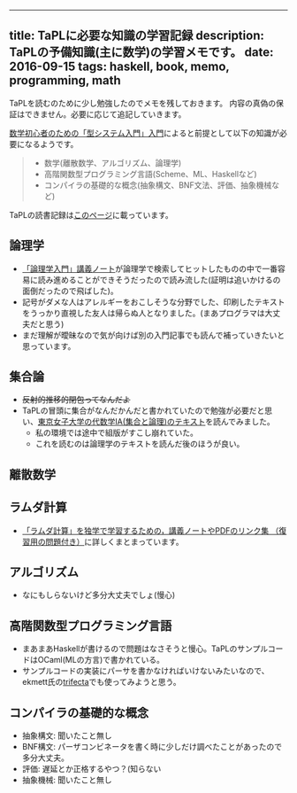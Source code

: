 ----
title: TaPLに必要な知識の学習記録
description: TaPLの予備知識(主に数学)の学習メモです。
date: 2016-09-15
tags: haskell, book, memo, programming, math
----

TaPLを読むのために少し勉強したのでメモを残しておきます。
内容の真偽の保証はできません。必要に応じて追記していきます。

[数学初心者のための「型システム入門」入門](http://zoetrope.hatenablog.jp/entry/2013/07/24/204613)によると前提として以下の知識が必要になるようです。

> - 数学(離散数学、アルゴリズム、論理学)
> - 高階関数型プログラミング言語(Scheme、ML、Haskellなど)
> - コンパイラの基礎的な概念(抽象構文、BNF文法、評価、抽象機械など)

TaPLの読書記録は[このページ](/posts/TaPL.html)に載っています。

<!--more-->

## 論理学

- [「論理学入門」講義ノート](http://abelard.flet.keio.ac.jp/person/mitsu/pdf/nyumon_logic.pdf)が論理学で検索してヒットしたものの中で一番容易に読み進めることができそうだったので読み流した(証明は追いかけるの面倒だったので飛ばした)。
- 記号がダメな人はアレルギーをおこしそうな分野でした、印刷したテキストをうっかり直視した友人は帰らぬ人となりました。(まあプログラマは大丈夫だと思う)
- まだ理解が曖昧なので気が向けば別の入門記事でも読んで補っていきたいと思っています。

## 集合論

- ~~反射的推移的閉包ってなんだよ~~
- TaPLの冒頭に集合がなんだかんだと書かれていたので勉強が必要だと思い、[東京女子大学の代数学IA(集合と論理)のテキスト](http://www.math.twcu.ac.jp/~yamauchi/text/2012/alg2012/set_logic.pdf)を読んでみました。
    + 私の環境では途中で組版がすこし崩れていた。
    + これを読むのは論理学のテキストを読んだ後のほうが良い。

## 離散数学

## ラムダ計算

- [「ラムダ計算」を独学で学習するための，講義ノートやPDFのリンク集 （復習用の問題付き）](http://language-and-engineering.hatenablog.jp/entry/20130313/LambdaCalculusBasicNoteLinks)に詳しくまとまっています。

## アルゴリズム

- なにもしらないけど多分大丈夫でしょ(慢心)

## 高階関数型プログラミング言語

- まあまあHaskellが書けるので問題はなさそうと慢心。TaPLのサンプルコードはOCaml(MLの方言)で書かれている。
- サンプルコードの実装にパーサを書かなければいけないみたいなので、ekmett氏の[trifecta](http://hackage.haskell.org/package/trifecta)でも使ってみようと思う。

## コンパイラの基礎的な概念

- 抽象構文: 聞いたこと無し
- BNF構文: パーザコンビネータを書く時に少しだけ調べたことがあったので多分大丈夫。
- 評価: 遅延とか正格するやつ？(知らない
- 抽象機械: 聞いたこと無し

